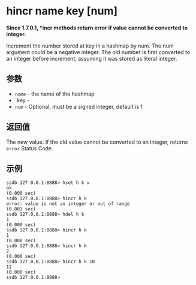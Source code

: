 # hincr name key [num]

__Since 1.7.0.1, *incr methods return error if value cannot be converted to integer.__

Increment the number stored at key in a hashmap by num. The num argument could be a negative integer. The old number is first converted to an integer before increment, assuming it was stored as literal integer.

## 参数

* `name` - the name of the hashmap
* `key - 
* `num` - Optional, must be a signed integer, default is 1

## 返回值

The new value. If the old value cannot be converted to an integer, returns `error` Status Code.

## 示例

	ssdb 127.0.0.1:8888> hset h k v
	ok
	(0.000 sec)
	ssdb 127.0.0.1:8888> hincr h k
	error: value is not an integer or out of range
	(0.001 sec)
	ssdb 127.0.0.1:8888> hdel h k
	1
	(0.000 sec)
	ssdb 127.0.0.1:8888> hincr h k
	1
	(0.000 sec)
	ssdb 127.0.0.1:8888> hincr h k
	2
	(0.000 sec)
	ssdb 127.0.0.1:8888> hincr h k 10
	12
	(0.000 sec)
	ssdb 127.0.0.1:8888> 
